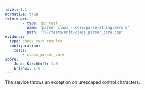 ```yaml
---
level: 1.1
normative: true
references:
        - type: cpp_test
          name: "parser class - core;parse;string;errors"
          path: "TSF/tests/unit-class_parser_core.cpp"
evidence:
  type: check_test_results
  configuration:
    tests: 
        - class_parser_core
score:
    Jonas-Kirchhoff: 1.0
    Erikhu1: 1.0
---
```


The service throws an exception on unescaped control characters.